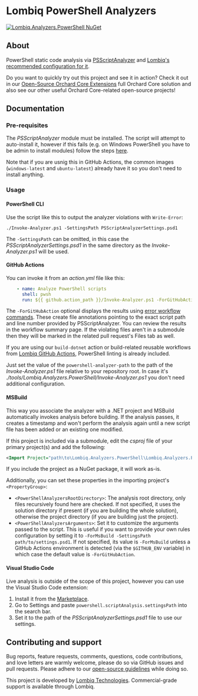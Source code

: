# Lombiq PowerShell Analyzers

[![Lombiq.Analyzers.PowerShell NuGet](https://img.shields.io/nuget/v/Lombiq.Analyzers.PowerShell?label=Lombiq.Analyzers.PowerShell)](https://www.nuget.org/packages/Lombiq.Analyzers.PowerShell/)


## About

PowerShell static code analysis via [PSScriptAnalyzer](https://github.com/PowerShell/PSScriptAnalyzer)  and [Lombiq's recommended configuration for it](Lombiq.Analyzers.PowerShell/PSScriptAnalyzerSettings.psd1).

Do you want to quickly try out this project and see it in action? Check it out in our [Open-Source Orchard Core Extensions](https://github.com/Lombiq/Open-Source-Orchard-Core-Extensions) full Orchard Core solution and also see our other useful Orchard Core-related open-source projects!


## Documentation

### Pre-requisites

The *PSScriptAnalyzer* module must be installed. The script will attempt to auto-install it, however if this fails (e.g. on Windows PowerShell you have to be admin to install modules) follow the steps [here](https://docs.microsoft.com/en-us/powershell/utility-modules/psscriptanalyzer/overview?view=ps-modules#installing-psscriptanalyzer).

Note that if you are usnig this in GitHub Actions, the common images (`windows-latest` and `ubuntu-latest`) already have it so you don't need to install anything.

### Usage

#### PowerShell CLI

Use the script like this to output the analyzer violations with `Write-Error`:

```pwsh
./Invoke-Analyzer.ps1 -SettingsPath PSScriptAnalyzerSettings.psd1
```

The `-SettingsPath` can be omitted, in this case the _PSScriptAnalyzerSettings.psd1_ in the same directory as the _Invoke-Analyzer.ps1_ will be used.

#### GitHub Actions

You can invoke it from an _action.yml_ file like this:
```yaml
    - name: Analyze PowerShell scripts
      shell: pwsh
      run: ${{ github.action_path }}/Invoke-Analyzer.ps1 -ForGitHubAction
```

The `-ForGitHubAction` optional displays the results using [error workflow commands](https://docs.github.com/en/actions/using-workflows/workflow-commands-for-github-actions#setting-an-error-message). These create file annotations pointing to the exact script path and line number provided by PSScriptAnalyzer. You can review the results in the workflow summary page. If the violating files aren't in a submodule then they will be marked in the related pull request's Files tab as well.

If you are using our `build-dotnet` action or build-related reusable workflows from [Lombiq GitHub Actions](https://github.com/Lombiq/GitHub-Actions), PowerShell linting is already included.

Just set the value of the `powershell-analyzer-path` to the path of the _Invoke-Analyzer.ps1_ file relative to your repository root. In case it's _./tools/Lombiq.Analyzers.PowerShell/Invoke-Analyzer.ps1_ you don't need additional configuration.

#### MSBuild

This way you associate the analyzer with a .NET project and MSBuild automatically invokes analysis before building. If the analysis passes, it creates a timestamp and won't perform the analysis again until a new script file has been added or an existing one modified.

If this project is included via a submodule, edit the _csproj_ file of your primary project(s) and add the following:

```xml
<Import Project="path\to\Lombiq.Analyzers.PowerShell\Lombiq.Analyzers.PowerShell.targets" />
```

If you include the project as a NuGet package, it will work as-is.

Additionally, you can set these properties in the importing project's `<PropertyGroup>`:
- `<PowerShellAnalyzersRootDirectory>`: The analysis root directory, only files recursively found here are checked. If not specified, it uses the solution directory if present (if you are building the whole solution), otherwise the project directory (if you are building just the project).
- `<PowerShellAnalyzersArguments>`: Set it to customize the arguments passed to the script. This is useful if you want to provide your own rules configuration by setting it to `-ForMsBuild -SettingsPath path/to/settings.psd1`. If not specified, its value is `-ForMsBuild` unless a GitHub Actions environment is detected (via the `$GITHUB_ENV` variable) in which case the default value is `-ForGitHubAction`.

#### Visual Studio Code

Live analysis is outside of the scope of this project, however you can use the Visual Studio Code extension:
1. Install it from the [Marketplace](https://marketplace.visualstudio.com/items?itemName=ms-vscode.PowerShell).
2. Go to Settings and paste `powershell.scriptAnalysis.settingsPath` into the search bar.
3. Set it to the path of the _PSScriptAnalyzerSettings.psd1_ file to use our settings.

## Contributing and support

Bug reports, feature requests, comments, questions, code contributions, and love letters are warmly welcome, please do so via GitHub issues and pull requests. Please adhere to our [open-source guidelines](https://lombiq.com/open-source-guidelines) while doing so.

This project is developed by [Lombiq Technologies](https://lombiq.com/). Commercial-grade support is available through Lombiq.
